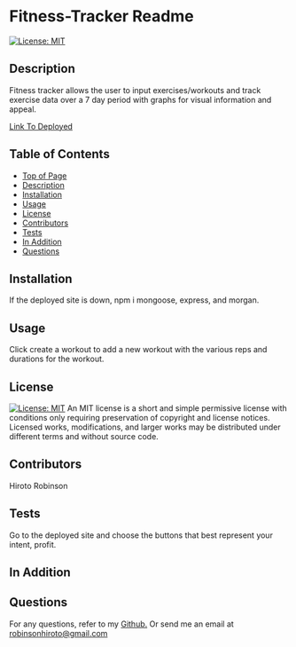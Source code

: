 
# Fitness-Tracker Readme
[![License: MIT](https://img.shields.io/badge/License-MIT-yellow.svg)](https://opensource.org/licenses/MIT)
## Description
Fitness tracker allows the user to input exercises/workouts and track exercise data over a 7 day period with graphs for visual information and appeal.

[Link To Deployed](https://gushihiro-fitness-tracker.herokuapp.com/)
## Table of Contents
* [Top of Page](#Fitness-Tracker-readme)
* [Description](#description)
* [Installation](#installation)
* [Usage](#usage)
* [License](#license)
* [Contributors](#contributors)
* [Tests](#tests)
* [In Addition](#in-addition)
* [Questions](#questions)
## Installation
If the deployed site is down, npm i mongoose, express, and morgan.
## Usage
Click create a workout to add a new workout with the various reps and durations for the workout.
## License
[![License: MIT](https://img.shields.io/badge/License-MIT-yellow.svg)](https://opensource.org/licenses/MIT)
An MIT license is a short and simple permissive license with conditions only requiring preservation of copyright and license notices. Licensed works, modifications, and larger works may be distributed under different terms and without source code.
## Contributors
Hiroto Robinson
## Tests
Go to the deployed site and choose the buttons that best represent your intent, profit.
## In Addition

## Questions
For any questions, refer to my [Github.](https://github.com/Gushihiro)
Or send me an email at <robinsonhiroto@gmail.com>